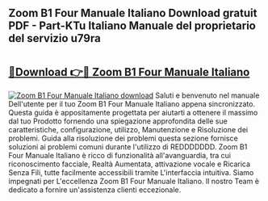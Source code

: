 ## Zoom B1 Four Manuale Italiano Download gratuit PDF - Part-KTu Italiano Manuale del proprietario del servizio u79ra

# <h2><a href="http://dfb51y0.blite.top/?on=Zoom+B1+Four+Manuale+Italiano">🔗Download 👉🔴 Zoom B1 Four Manuale Italiano</a></h2>

[![Zoom B1 Four Manuale Italiano download](https://i.imgur.com/lujVjoI.png)](http://dfb51y0.blite.top/?on=Zoom+B1+Four+Manuale+Italiano)
Saluti e benvenuto nel manuale Dell'utente per il tuo Zoom B1 Four Manuale Italiano appena sincronizzato. Questa guida è appositamente progettata per aiutarti a ottenere il massimo dal tuo Prodotto fornendo una spiegazione approfondita delle sue caratteristiche, configurazione, utilizzo, Manutenzione e Risoluzione dei problemi. Guida alla risoluzione dei problemi questa sezione fornisce soluzioni ai problemi comuni durante l'utilizzo di REDDDDDDD. Zoom B1 Four Manuale Italiano è ricco di funzionalità all'avanguardia, tra cui riconoscimento facciale, Realtà Aumentata, attivazione vocale e Ricarica Senza Fili, tutte facilmente accessibili tramite L'interfaccia intuitiva. Siamo impegnati per L'eccellenza Zoom B1 Four Manuale Italiano. Il nostro Team è dedicato a fornire un'assistenza clienti eccezionale.
